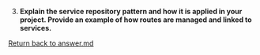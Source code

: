
3. **Explain the service repository pattern and how it is applied in your project. Provide an example of how routes are managed and linked to services.**



[Return back to answer.md](/answer.md)
